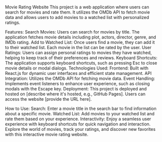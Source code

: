 Movie Rating Website
This project is a web application where users can search for movies and rate them. It utilizes the OMDb API to fetch movie data and allows users to add movies to a watched list with personalized ratings.

Features:
Search Movies: Users can search for movies by title. The application fetches movie details including plot, actors, director, genre, and IMDb rating.
Add to Watched List: Once users find a movie, they can add it to their watched list. Each movie in the list can be rated by the user.
User Ratings: Users can assign personal ratings to movies they have watched, helping to keep track of their preferences and reviews.
Keyboard Shortcuts: The application supports keyboard shortcuts, such as pressing Esc to close movie details or modal dialogs.
Technologies Used:
Frontend: Built with React.js for dynamic user interfaces and efficient state management.
API Integration: Utilizes the OMDb API for fetching movie data.
Event Handling: Implements event listeners to enhance user experience, such as closing modals with the Escape key.
Deployment:
This project is deployed and hosted on [describe where it's hosted, e.g., GitHub Pages]. Users can access the website [provide the URL here].

How to Use:
Search: Enter a movie title in the search bar to find information about a specific movie.
Watched List: Add movies to your watched list and rate them based on your experience.
Interactivity: Enjoy a seamless user experience with keyboard shortcuts for quick navigation and interaction.
Explore the world of movies, track your ratings, and discover new favorites with this interactive movie rating website.
